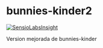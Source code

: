 # bunnies-kinder2
[![SensioLabsInsight](https://insight.sensiolabs.com/projects/c4c736f8-a386-42b9-ad8d-996d56acda00/big.png)](https://insight.sensiolabs.com/projects/c4c736f8-a386-42b9-ad8d-996d56acda00)

Version mejorada de bunnies-kinder
